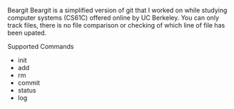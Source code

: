 Beargit
Beargit is a simplified version of git that I worked on while studying computer systems (CS61C) offered online by UC Berkeley. You can only track files, there is no file comparison or checking of which line of file has been upated.

Supported Commands
 - init
 - add
 - rm
 - commit
 - status
 - log
